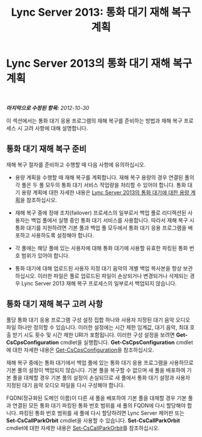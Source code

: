 ﻿---
title: 'Lync Server 2013: 통화 대기 재해 복구 계획'
TOCTitle: 통화 대기 재해 복구 계획
ms:assetid: f7cf3958-177b-4340-a864-35a6f44d6d88
ms:mtpsurl: https://technet.microsoft.com/ko-kr/library/JJ205395(v=OCS.15)
ms:contentKeyID: 49305573
ms.date: 08/24/2015
mtps_version: v=OCS.15
ms.translationtype: HT
---

# Lync Server 2013의 통화 대기 재해 복구 계획

 

_**마지막으로 수정된 항목:** 2012-10-30_

이 섹션에서는 통화 대기 응용 프로그램의 재해 복구를 준비하는 방법과 재해 복구 프로세스 시 고려 사항에 대해 설명합니다.

## 통화 대기 재해 복구 준비

재해 복구 절차를 준비하고 수행할 때 다음 사항에 유의하십시오.

  - 용량 계획을 수행할 때 재해 복구를 계획합니다. 재해 복구 용량의 경우 연결된 풀의 각 풀은 두 풀 모두의 통화 대기 서비스 작업량을 처리할 수 있어야 합니다. 통화 대기 용량 계획에 대한 자세한 내용은 [Lync Server 2013의 통화 대기에 대한 용량 계획](lync-server-2013-capacity-planning-for-call-park.md)을 참조하십시오.

  - 재해 복구 중에 장애 조치(failover) 프로세스의 일부로서 백업 풀로 리디렉션된 사용자는 백업 풀에서 실행 중인 통화 대기 서비스를 사용합니다. 따라서 재해 복구 시 통화 대기를 지원하려면 기본 풀과 백업 풀 모두에서 통화 대기 응용 프로그램을 배포하고 사용하도록 설정해야 합니다.

  - 각 풀에는 해당 풀에 있는 사용자에 대해 통화 대기에 사용할 유효한 파킹된 통화 번호 범위가 있어야 합니다.

  - 통화 대기에 대해 업로드된 사용자 지정 대기 음악의 개별 백업 복사본을 항상 보관하십시오. 이러한 파일은 풀로 업로드된 파일이 손상되거나 변경되거나 삭제되는 경우 Lync Server 2013 재해 복구 프로세스의 일부로서 백업되지 않습니다.

## 통화 대기 재해 복구 고려 사항

풀당 통화 대기 응용 프로그램 구성 설정 집합 하나와 사용자 지정된 대기 음악 오디오 파일 하나만 정의할 수 있습니다. 이러한 설정에는 시간 제한 임계값, 대기 음악, 최대 호출 받기 시도 횟수 및 시간 제한 URI가 포함됩니다. 이러한 구성 설정을 보려면 **Get-CsCpsConfiguration** cmdlet을 실행합니다. **Get-CsCpsConfiguration** cmdlet에 대한 자세한 내용은 [Get-CsCpsConfiguration](https://docs.microsoft.com/en-us/powershell/module/skype/Get-CsCpsConfiguration)을 참조하십시오.

재해 복구 중에는 통화 대기에서 백업 풀에 있는 통화 대기 응용 프로그램을 사용하므로 기본 풀의 설정이 백업되지 않습니다. 기본 풀을 복구할 수 없으며 새 풀을 배포하여 기본 풀을 대체할 경우 기본 풀의 설정이 손실되므로 새 풀에서 통화 대기 설정과 사용자 지정된 대기 음악 오디오 파일을 다시 구성해야 합니다.

FQDN(정규화된 도메인 이름)이 다른 새 풀을 배포하여 기본 풀을 대체할 경우 기본 풀과 연결된 모든 통화 대기 파킹된 통화 번호 범위를 새 풀의 FQDN에 다시 할당해야 합니다. 파킹된 통화 번호 범위를 새 풀에 다시 할당하려면 Lync Server 제어판 또는 **Set-CsCallParkOrbit** cmdlet을 사용할 수 있습니다. **Set-CsCallParkOrbit** cmdlet에 대한 자세한 내용은 [Set-CsCallParkOrbit](https://docs.microsoft.com/en-us/powershell/module/skype/Set-CsCallParkOrbit)를 참조하십시오.

